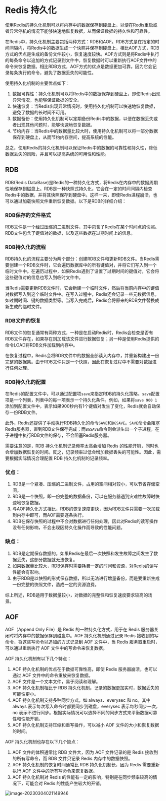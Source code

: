 # Redis 持久化

使用Redis的持久化机制可以将内存中的数据保存到硬盘上，以便在Redis重启或者异常停机的情况下能够快速地恢复数据，从而保证数据的持久性和可靠性。

在Redis中，持久化机制主要包括两种方式：RDB和AOF。RDB方式是在指定的时间间隔内，将Redis中的数据生成一个快照并保存到硬盘上，相比AOF方式，RDB方式的优点是生成的备份文件较小，恢复速度较快。AOF方式则是将Redis中执行的每条命令以追加的方式记录到文件中，恢复数据时可以重新执行AOF文件中的命令来恢复数据。相比RDB方式，AOF方式的优点是数据更加可靠，因为它会记录每条执行的命令，避免了数据丢失的可能性。

使用持久化机制的主要优点如下：

1. 数据可靠性：持久化机制可以将Redis中的数据保存到硬盘上，即使Redis出现异常情况，也能够保证数据的安全。
2. 快速恢复：当Redis出现异常情况时，使用持久化机制可以快速地恢复数据，避免了数据的长时间不可用。
3. 数据备份：使用持久化机制可以定期备份Redis中的数据，以便在数据丢失或者出现其他问题时，能够快速地恢复数据。
4. 节约内存：当Redis中的数据量比较大时，使用持久化机制可以将一部分数据保存到硬盘上，从而节约内存空间，提高系统的性能。

总之，使用Redis的持久化机制可以保证Redis中的数据的可靠性和持久性，降低数据丢失的风险，并且可以提高系统的可用性和性能。

## RDB

RDB(Redis DataBase)是Redis的一种持久化方式，将Redis在内存中的数据周期性地保存到磁盘上。RDB是一种快照式持久化，它会在一定的时间间隔内检查Redis中的数据，并将其快照保存到硬盘中。这样一来，即使Redis进程崩溃，也可以通过加载快照文件重新恢复数据。以下是RDB的详细介绍：

### RDB保存的文件格式

RDB文件是一个经过压缩的二进制文件，其中包含了Redis在某个时间点的快照。RDB文件包含了键值对的数据，以及这些数据在过期时间上的信息。

### RDB持久化的流程

RDB持久化的流程主要分为两个部分：创建RDB文件和更新RDB文件。当Redis需要创建一个RDB文件时，它会遍历数据库中的所有键值对，并将它们写入到一个临时文件中。在遍历过程中，如果Redis遇到了设置了过期时间的键值对，它会将这些键值对的信息也写入到临时文件中。

当Redis需要更新RDB文件时，它会新建一个临时文件，然后将当前内存中的键值对数据写入到这个临时文件中。在写入过程中，Redis还会记录一些元数据信息，如过期时间、键的数据类型等。当写入完成后，Redis会将原来的RDB文件替换成新生成的临时文件。

### RDB文件的恢复

RDB文件的恢复通常有两种方式，一种是在启动Redis时，Redis会检查是否有RDB文件存在，如果存在则加载该文件进行数据恢复；另一种是使用Redis提供的命令LOAD将RDB文件加载到内存中。

在恢复过程中，Redis会将RDB文件中的数据全部读入内存中，并重新构建出一份完整的数据集。由于RDB文件只是一个快照，因此在恢复过程中不需要对数据进行任何处理。

### RDB持久化的配置

在Redis的配置文件中，可以通过配置项`save`来指定RDB的持久化策略。`save`配置项是一个列表，列表中的每一项表示一个持久化条件。例如，如果将`save 900 1`添加到配置文件中，表示如果900秒内有1个键值对发生了变化，Redis就会自动保存一份RDB文件。

此外，Redis还提供了手动执行RDB持久化的命令`SAVE`和`BGSAVE`。`SAVE`命令会阻塞Redis服务器，直到RDB文件保存完成；而`BGSAVE`命令则会派生出一个子进程，在子进程中执行RDB文件的保存，不会阻塞Redis服务器。

需要注意的是，RDB 持久化机制记录频率太高会增加 Redis 的性能开销，同时也会增加数据恢复的时间。反之，记录频率过低会增加数据丢失的可能性。因此，需要根据实际情况合理配置 RDB 持久化机制的记录频率。

### 优点：

1. RDB是一个紧凑、压缩的二进制文件，占用的空间相对较小，可以节省存储空间。
2. RDB是一个快照，即一份完整的数据备份，可以在服务器遇到灾难性故障时快速地恢复数据。
3. 与AOF持久化方式相比，RDB的恢复速度更快，因为RDB文件只需要一次加载到内存中即可，而AOF需要逐条执行。
4. RDB在保存快照的过程中不会对数据进行任何处理，因此对Redis的读写操作没有任何影响，不会出现因持久化操作而导致的性能问题。

### 缺点：

1. RDB是定期保存数据的，如果Redis在最后一次快照和发生故障之间发生了数据丢失，这部分数据就无法恢复。
2. 如果数据量比较大，RDB保存时需要耗费一定的时间和资源，对Redis的读写性能会有影响。
3. 由于RDB是以快照的形式保存数据，所以无法进行增量备份，而是要重新生成一份完整的快照文件，造成一定的资源浪费。

综上所述，RDB适用于数据量较小，对数据的完整性和恢复速度要求较高的场景。

## AOF

AOF（Append Only File）是 Redis 的一种持久化方式，用于在 Redis 服务器关闭时将内存中的数据保存到磁盘中。AOF 持久化机制通过记录 Redis 接收到的写命令，将这些写命令以追加的方式记录到 AOF 文件中，当 Redis 服务器重启时，可以通过重新执行 AOF 文件中的写命令来恢复数据。

AOF 持久化机制有以下几个特点：

1. AOF 持久化机制的优点在于数据可靠性高，即使 Redis 服务器崩溃，也可以通过 AOF 文件中的命令重放来恢复数据。
2. AOF 文件是一个文本文件，易于阅读和理解。
3. AOF 持久化机制相比于 RDB 持久化机制，记录的数据更加实时，数据丢失的可能性更小。
4. AOF 持久化机制支持多种同步方式，如 always、everysec 和 no。其中 always 表示每次写入命令时都要同步到磁盘，everysec 表示每秒同步一次，no 表示不进行同步。根据实际情况可以选择不同的同步方式来平衡数据可靠性和性能开销。
5. AOF 持久化机制支持压缩和重写操作，可以减小 AOF 文件的大小和恢复数据的时间。

AOF 持久化机制也存在以下几个缺点：

1. AOF 文件的体积通常比 RDB 文件大，因为 AOF 文件记录的是 Redis 接收到的所有写命令，而 RDB 文件只记录 Redis 内存中的数据快照。
2. AOF 持久化机制的恢复时间通常比 RDB 持久化机制长，因为 Redis 需要重新执行 AOF 文件中的所有写命令来恢复数据。
3. AOF 持久化机制对 Redis 的性能有一定的影响，特别是在同步频率较高的情况下，可能会对 Redis 的性能产生较大的开销。

![image-20230304021149946](http://dean-imgsubmit.oss-cn-beijing.aliyuncs.com/note/image-20230304021149946.png)